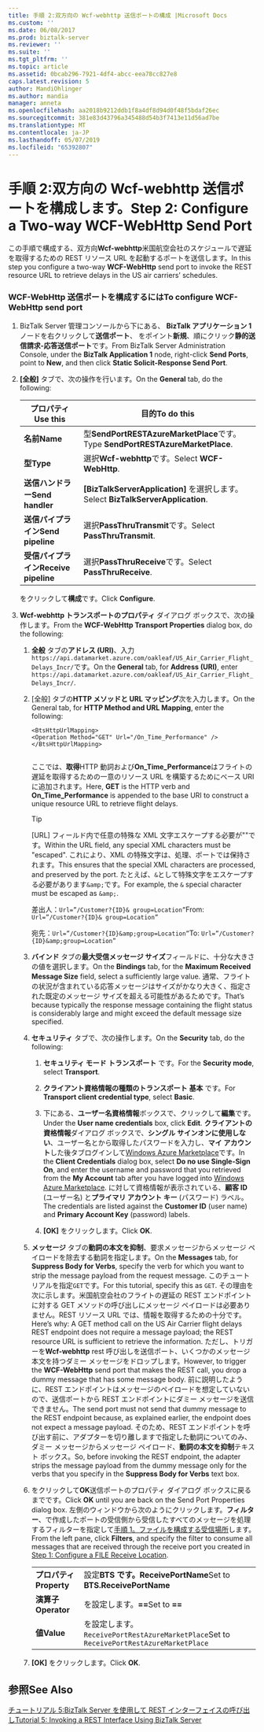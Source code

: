 ```yaml
---
title: 手順 2:双方向の Wcf-webhttp 送信ポートの構成 |Microsoft Docs
ms.custom: ''
ms.date: 06/08/2017
ms.prod: biztalk-server
ms.reviewer: ''
ms.suite: ''
ms.tgt_pltfrm: ''
ms.topic: article
ms.assetid: 0bcab296-7921-4df4-abcc-eea78cc827e8
caps.latest.revision: 5
author: MandiOhlinger
ms.author: mandia
manager: anneta
ms.openlocfilehash: aa2018b9212ddb1f8a4df8d94d0f48f5bdaf26ec
ms.sourcegitcommit: 381e83d43796a345488d54b3f7413e11d56ad7be
ms.translationtype: MT
ms.contentlocale: ja-JP
ms.lasthandoff: 05/07/2019
ms.locfileid: "65392807"
---
```

# <a name="step-2-configure-a-two-way-wcf-webhttp-send-port"></a><span data-ttu-id="5ea3a-102">手順 2:双方向の Wcf-webhttp 送信ポートを構成します。</span><span class="sxs-lookup"><span data-stu-id="5ea3a-102">Step 2: Configure a Two-way WCF-WebHttp Send Port</span></span>
<span data-ttu-id="5ea3a-103">この手順で構成する、双方向**Wcf-webhttp**米国航空会社のスケジュールで遅延を取得するための REST リソース URL を起動するポートを送信します。</span><span class="sxs-lookup"><span data-stu-id="5ea3a-103">In this step you configure a two-way **WCF-WebHttp** send port to invoke the REST resource URL to retrieve delays in the US air carriers’ schedules.</span></span>  
  
### <a name="to-configure-wcf-webhttp-send-port"></a><span data-ttu-id="5ea3a-104">WCF-WebHttp 送信ポートを構成するには</span><span class="sxs-lookup"><span data-stu-id="5ea3a-104">To configure WCF-WebHttp send port</span></span>  
  
1.  <span data-ttu-id="5ea3a-105">BizTalk Server 管理コンソールから下にある、 **BizTalk アプリケーション 1**  ノードを右クリックして**送信ポート**、 をポイント**新規**、順にクリック**静的送信請求-応答送信ポート**です。</span><span class="sxs-lookup"><span data-stu-id="5ea3a-105">From BizTalk Server Administration Console, under the **BizTalk Application 1** node, right-click **Send Ports**, point to **New**, and then click **Static Solicit-Response Send Port**.</span></span>  
  
2.  <span data-ttu-id="5ea3a-106">**[全般]** タブで、次の操作を行います。</span><span class="sxs-lookup"><span data-stu-id="5ea3a-106">On the **General** tab, do the following:</span></span>  
  
    |<span data-ttu-id="5ea3a-107">プロパティ</span><span class="sxs-lookup"><span data-stu-id="5ea3a-107">Use this</span></span>|<span data-ttu-id="5ea3a-108">目的</span><span class="sxs-lookup"><span data-stu-id="5ea3a-108">To do this</span></span>|  
    |--------------|----------------|  
    |<span data-ttu-id="5ea3a-109">**名前**</span><span class="sxs-lookup"><span data-stu-id="5ea3a-109">**Name**</span></span>|<span data-ttu-id="5ea3a-110">型**SendPortRESTAzureMarketPlace**です。</span><span class="sxs-lookup"><span data-stu-id="5ea3a-110">Type **SendPortRESTAzureMarketPlace**.</span></span>|  
    |<span data-ttu-id="5ea3a-111">**型**</span><span class="sxs-lookup"><span data-stu-id="5ea3a-111">**Type**</span></span>|<span data-ttu-id="5ea3a-112">選択**Wcf-webhttp**です。</span><span class="sxs-lookup"><span data-stu-id="5ea3a-112">Select **WCF-WebHttp**.</span></span>|  
    |<span data-ttu-id="5ea3a-113">**送信ハンドラー**</span><span class="sxs-lookup"><span data-stu-id="5ea3a-113">**Send handler**</span></span>|<span data-ttu-id="5ea3a-114">**[BizTalkServerApplication]** を選択します。</span><span class="sxs-lookup"><span data-stu-id="5ea3a-114">Select **BizTalkServerApplication**.</span></span>|  
    |<span data-ttu-id="5ea3a-115">**送信パイプライン**</span><span class="sxs-lookup"><span data-stu-id="5ea3a-115">**Send pipeline**</span></span>|<span data-ttu-id="5ea3a-116">選択**PassThruTransmit**です。</span><span class="sxs-lookup"><span data-stu-id="5ea3a-116">Select **PassThruTransmit**.</span></span>|  
    |<span data-ttu-id="5ea3a-117">**受信パイプライン**</span><span class="sxs-lookup"><span data-stu-id="5ea3a-117">**Receive pipeline**</span></span>|<span data-ttu-id="5ea3a-118">選択**PassThruReceive**です。</span><span class="sxs-lookup"><span data-stu-id="5ea3a-118">Select **PassThruReceive**.</span></span>|  
  
     <span data-ttu-id="5ea3a-119">をクリックして**構成**です。</span><span class="sxs-lookup"><span data-stu-id="5ea3a-119">Click **Configure**.</span></span>  
  
3.  <span data-ttu-id="5ea3a-120">**Wcf-webhttp トランスポートのプロパティ** ダイアログ ボックスで、次の操作します。</span><span class="sxs-lookup"><span data-stu-id="5ea3a-120">From the **WCF-WebHttp Transport Properties** dialog box, do the following:</span></span>  
  
    1.  <span data-ttu-id="5ea3a-121">**全般** タブの**アドレス (URI)**、入力`https://api.datamarket.azure.com/oakleaf/US_Air_Carrier_Flight_Delays_Incr/`です。</span><span class="sxs-lookup"><span data-stu-id="5ea3a-121">On the **General** tab, for **Address (URI)**, enter `https://api.datamarket.azure.com/oakleaf/US_Air_Carrier_Flight_Delays_Incr/`.</span></span>  
  
    2.  <span data-ttu-id="5ea3a-122">[全般] タブの**HTTP メソッドと URL マッピング**次を入力します。</span><span class="sxs-lookup"><span data-stu-id="5ea3a-122">On the General tab, for **HTTP Method and URL Mapping**, enter the following:</span></span>  
  
        ```  
        <BtsHttpUrlMapping>  
        <Operation Method="GET" Url="/On_Time_Performance" />  
        </BtsHttpUrlMapping>  
  
        ```  
  
         <span data-ttu-id="5ea3a-123">ここでは、**取得**HTTP 動詞および**On_Time_Performance**はフライトの遅延を取得するための一意のリソース URL を構築するためにベース URI に追加されます。</span><span class="sxs-lookup"><span data-stu-id="5ea3a-123">Here, **GET** is the HTTP verb and **On_Time_Performance** is appended to the base URI to construct a unique resource URL to retrieve flight delays.</span></span>  
         
         > [!TIP] 
         > <span data-ttu-id="5ea3a-124">[URL] フィールド内で任意の特殊な XML 文字エスケープする必要が""です。</span><span class="sxs-lookup"><span data-stu-id="5ea3a-124">Within the URL field, any special XML characters must be "escaped".</span></span> <span data-ttu-id="5ea3a-125">これにより、XML の特殊文字は、処理、ポートでは保持されます。</span><span class="sxs-lookup"><span data-stu-id="5ea3a-125">This ensures that the special XML characters are processed, and preserved by the port.</span></span> <span data-ttu-id="5ea3a-126">たとえば、`&`として特殊文字をエスケープする必要があります`&amp;`です。</span><span class="sxs-lookup"><span data-stu-id="5ea3a-126">For example, the `&` special character must be escaped as `&amp;`.</span></span> 
           >
           ><span data-ttu-id="5ea3a-127">差出人：`Url=”/Customer?{ID}& group=Location”`</span><span class="sxs-lookup"><span data-stu-id="5ea3a-127">From: `Url=”/Customer?{ID}& group=Location”`</span></span>
           >
           >
           ><span data-ttu-id="5ea3a-128">宛先：`Url=”/Customer?{ID}&amp;group=Location”`</span><span class="sxs-lookup"><span data-stu-id="5ea3a-128">To: `Url=”/Customer?{ID}&amp;group=Location”`</span></span>
  
    3.  <span data-ttu-id="5ea3a-129">**バインド** タブの**最大受信メッセージ サイズ**フィールドに、十分な大きさの値を選択します。</span><span class="sxs-lookup"><span data-stu-id="5ea3a-129">On the **Bindings** tab, for the **Maximum Received Message Size** field, select a sufficiently large value.</span></span> <span data-ttu-id="5ea3a-130">通常、フライトの状況が含まれている応答メッセージはサイズがかなり大きく、指定された既定のメッセージ サイズを超える可能性があるためです。</span><span class="sxs-lookup"><span data-stu-id="5ea3a-130">That’s because typically the response message containing the flight status is considerably large and might exceed the default message size specified.</span></span>  
  
    4.  <span data-ttu-id="5ea3a-131">**セキュリティ** タブで、次の操作します。</span><span class="sxs-lookup"><span data-stu-id="5ea3a-131">On the **Security** tab, do the following:</span></span>  
  
        1.  <span data-ttu-id="5ea3a-132">**セキュリティ モード**  **トランスポート** です。</span><span class="sxs-lookup"><span data-stu-id="5ea3a-132">For the **Security mode**, select **Transport**.</span></span>  
  
        2.  <span data-ttu-id="5ea3a-133">**クライアント資格情報の種類のトランスポート**  **基本** です。</span><span class="sxs-lookup"><span data-stu-id="5ea3a-133">For **Transport client credential type**, select **Basic**.</span></span>  
  
        3.  <span data-ttu-id="5ea3a-134">下にある、**ユーザー名資格情報**ボックスで、クリックして**編集**です。</span><span class="sxs-lookup"><span data-stu-id="5ea3a-134">Under the **User name credentials** box, click **Edit**.</span></span> <span data-ttu-id="5ea3a-135">**クライアントの資格情報**ダイアログ ボックスで、**シングル サインオンに使用しない**、ユーザー名とから取得したパスワードを入力し、**マイ アカウント**した後タブログインして[Windows Azure Marketplace](http://go.microsoft.com/fwlink/p/?LinkId=257913)です。</span><span class="sxs-lookup"><span data-stu-id="5ea3a-135">In the **Client Credentials** dialog box, select **Do no use Single-Sign On**, and enter the username and password that you retrieved from the **My Account** tab after you have logged into [Windows Azure Marketplace](http://go.microsoft.com/fwlink/p/?LinkId=257913).</span></span> <span data-ttu-id="5ea3a-136">に対して資格情報が表示されている、**顧客 ID** (ユーザー名) と**プライマリ アカウント キー** (パスワード) ラベル。</span><span class="sxs-lookup"><span data-stu-id="5ea3a-136">The credentials are listed against the **Customer ID** (user name) and **Primary Account Key** (password) labels.</span></span>  
  
        4.  <span data-ttu-id="5ea3a-137">**[OK]** をクリックします。</span><span class="sxs-lookup"><span data-stu-id="5ea3a-137">Click **OK**.</span></span>  
  
    5.  <span data-ttu-id="5ea3a-138">**メッセージ** タブの**動詞の本文を抑制**、要求メッセージからメッセージ ペイロードを除去する動詞を指定します。</span><span class="sxs-lookup"><span data-stu-id="5ea3a-138">On the **Messages** tab, for **Suppress Body for Verbs**, specify the verb for which you want to strip the message payload from the request message.</span></span> <span data-ttu-id="5ea3a-139">このチュートリアルを指定`GET`です。</span><span class="sxs-lookup"><span data-stu-id="5ea3a-139">For this tutorial, specify this as `GET`.</span></span> <span data-ttu-id="5ea3a-140">その理由を次に示します。米国航空会社のフライトの遅延の REST エンドポイントに対する GET メソッドの呼び出しにメッセージ ペイロードは必要ありません。REST リソース URL では、情報を取得するための十分です。</span><span class="sxs-lookup"><span data-stu-id="5ea3a-140">Here’s why: A GET method call on the US Air Carrier flight delays REST endpoint does not require a message payload; the REST resource URL is sufficient to retrieve the information.</span></span> <span data-ttu-id="5ea3a-141">ただし、トリガーを**Wcf-webhttp** rest 呼び出しを送信ポート、いくつかのメッセージ本文を持つダミー メッセージをドロップします。</span><span class="sxs-lookup"><span data-stu-id="5ea3a-141">However, to trigger the **WCF-WebHttp** send port that makes the REST call, you drop a dummy message that has some message body.</span></span> <span data-ttu-id="5ea3a-142">前に説明したように、REST エンドポイントはメッセージのペイロードを想定していないので、送信ポートから REST エンドポイントにダミー メッセージを送信できません。</span><span class="sxs-lookup"><span data-stu-id="5ea3a-142">The send port must not send that dummy message to the REST endpoint because, as explained earlier, the endpoint does not expect a message payload.</span></span> <span data-ttu-id="5ea3a-143">そのため、REST エンドポイントを呼び出す前に、アダプターを切り離しますで指定した動詞についてのみ、ダミー メッセージからメッセージ ペイロード、**動詞の本文を抑制**テキスト ボックス。</span><span class="sxs-lookup"><span data-stu-id="5ea3a-143">So, before invoking the REST endpoint, the adapter strips the message payload from the dummy message only for the verbs that you specify in the **Suppress Body for Verbs** text box.</span></span>  
  
    6.  <span data-ttu-id="5ea3a-144">をクリックして**OK**送信ポートのプロパティ ダイアログ ボックスに戻るまでです。</span><span class="sxs-lookup"><span data-stu-id="5ea3a-144">Click **OK** until you are back on the Send Port Properties dialog box.</span></span> <span data-ttu-id="5ea3a-145">左側のウィンドウから次のようにクリックします。**フィルター**、で作成したポートの受信側から受信したすべてのメッセージを処理するフィルターを指定して[手順 1。ファイルを構成する受信場所](../core/step-1-configure-a-file-receive-location.md)します。</span><span class="sxs-lookup"><span data-stu-id="5ea3a-145">From the left pane, click **Filters**, and specify the filter to consume all messages that are received through the receive port you created in [Step 1: Configure a FILE Receive Location](../core/step-1-configure-a-file-receive-location.md).</span></span>  
  
        |||  
        |-|-|  
        |<span data-ttu-id="5ea3a-146">**プロパティ**</span><span class="sxs-lookup"><span data-stu-id="5ea3a-146">**Property**</span></span>|<span data-ttu-id="5ea3a-147">設定**BTS です。ReceivePortName**</span><span class="sxs-lookup"><span data-stu-id="5ea3a-147">Set to **BTS.ReceivePortName**</span></span>|  
        |<span data-ttu-id="5ea3a-148">**演算子**</span><span class="sxs-lookup"><span data-stu-id="5ea3a-148">**Operator**</span></span>|<span data-ttu-id="5ea3a-149">を設定します。**==**</span><span class="sxs-lookup"><span data-stu-id="5ea3a-149">Set to **==**</span></span>|  
        |<span data-ttu-id="5ea3a-150">**値**</span><span class="sxs-lookup"><span data-stu-id="5ea3a-150">**Value**</span></span>|<span data-ttu-id="5ea3a-151">を設定します。`ReceivePortRestAzureMarketPlace`</span><span class="sxs-lookup"><span data-stu-id="5ea3a-151">Set to `ReceivePortRestAzureMarketPlace`</span></span>|  
  
    7.  <span data-ttu-id="5ea3a-152">**[OK]** をクリックします。</span><span class="sxs-lookup"><span data-stu-id="5ea3a-152">Click **OK**.</span></span>  
  
## <a name="see-also"></a><span data-ttu-id="5ea3a-153">参照</span><span class="sxs-lookup"><span data-stu-id="5ea3a-153">See Also</span></span>  
 [<span data-ttu-id="5ea3a-154">チュートリアル 5:BizTalk Server を使用して REST インターフェイスの呼び出し</span><span class="sxs-lookup"><span data-stu-id="5ea3a-154">Tutorial 5: Invoking a REST Interface Using BizTalk Server</span></span>](../core/tutorial-5-invoking-a-rest-interface-using-biztalk-server.md)